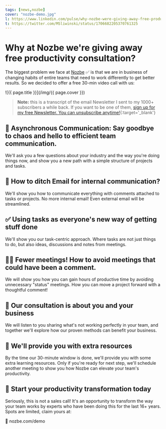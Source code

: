 ```yaml
---
tags: [news,nozbe]
cover: "nozbe-demo.jpg"
l: https://www.linkedin.com/pulse/why-nozbe-were-giving-away-free-productivity-michael-sliwinski
t: https://twitter.com/MSliwinski/status/1706682205370761325
---
```


# Why at Nozbe we're giving away free productivity consultation?

The biggest problem we face at [Nozbe][n] ✅ is that we are in business of changing habits of entire teams that need to work differently to get better results. So we decided to offer a free 30-min video call with us:

<!--More-->

![{{ page.title }}](/img/{{ page.cover }})

> **Note:** this is a transcript of the email Newsletter I sent to my 1000+ subscribers a while back. If you want to be one of them, [sign up for my free Newsletter. You can unsubscribe anytime!](https://michael.gratis/n){:target='_blank'}

## 📩 Asynchronous Communication: Say goodbye to chaos and hello to efficient team communication.

We'll ask you a few questions about your industry and the way you're doing things now, and show you a new path with a simple structure of projects and tasks.

## 🚫 How to ditch Email for internal communication?

We'll show you how to communicate everything with comments attached to tasks or projects. No more internal email! Even external email will be streamlined.

## ✅ Using tasks as everyone's new way of getting stuff done

We'll show you our task-centric approach. Where tasks are not just things to do, but also ideas, discussions and notes from meetings.

## 🙅‍♂️ Fewer meetings! How to avoid meetings that could have been a comment.

We will show you how you can gain hours of productive time by avoiding unnecessary "status" meetings. How you can move a project forward with a thoughtful comment!

## 🫵 Our consultation is about you and your business

We will listen to you sharing what's not working perfectly in your team, and together we'll explore how our proven methods can benefit your business.

## 🔎 We'll provide you with extra resources

By the time our 30-minute window is done, we'll provide you with some extra learning resources. Only if you're ready for next step, we'll schedule another meeting to show you how Nozbe can elevate your team's productivity.

## 🚀 Start your productivity transformation today

Seriously, this is not a sales call! It's an opportunity to transform the way your team works by experts who have been doing this for the last 16+ years. Spots are limited, claim yours at:

🔗 nozbe.com/demo


[n]: https://michael.gratis/nozbe
[np]: https://michael.gratis/nozbepersonal